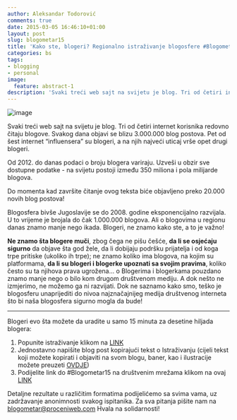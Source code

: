 ```yaml
---
author: Aleksandar Todorović
comments: true
date: 2015-03-05 16:46:10+01:00
layout: post
slug: blogometar15
title: 'Kako ste, blogeri? Regionalno istraživanje blogosfere #Blogometar15'
categories: bs
tags:
- blogging
- personal
image:
  feature: abstract-1
description: 'Svaki treći web sajt na svijetu je blog. Tri od četiri internet korisnika redovno čitaju blogove. Svakog dana objavi se blizu 3.000.000 blog postova. Pet od šest internet “influensera” su blogeri, a na njih najveći uticaj vrše opet drugi blogeri.'
---
```


![image](http://proceniweb.com/img/blogometar15/baner.gif)

Svaki treći web sajt na svijetu je blog. Tri od četiri internet korisnika redovno čitaju blogove. Svakog dana objavi se blizu 3.000.000 blog postova. Pet od šest internet “influensera” su blogeri, a na njih najveći uticaj vrše opet drugi blogeri.

Od 2012. do danas podaci o broju blogera variraju. Uzveši u obzir sve dostupne podatke - na svijetu postoji između 350 miliona i pola milijarde blogova.

Do momenta kad završite čitanje ovog teksta biće objavljeno preko 20.000 novih blog postova!

Blogosfera bivše Jugoslavije se do 2008. godine eksponencijalno razvijala. U to vrijeme je brojala do čak 1.000.000 blogova. Ali o blogovima u regionu danas znamo manje nego ikada. Blogeri, ne znamo kako ste, a to je važno!

**Ne znamo šta blogere muči**, zbog čega ne pišu češće, **da li se osjećaju sigurno** da objave šta god žele, da li dobijaju podršku prijatelja i od koga trpe pritiske (ukoliko ih trpe); ne znamo koliko ima blogova, na kojim su platformama, **da li su blogeri i blogerke upoznati sa svojim pravima**, koliko često su ta njihova prava ugrožena... o Blogerima i blogerkama pouzdano znamo manje nego o bilo kom drugom društvenom mediju. A dok nešto ne izmjerimo, ne možemo ga ni razvijati. Dok ne saznamo kako smo, teško je blogosferu unaprijediti do nivoa najznačajnijeg medija društvenog interneta što bi naša blogosfera sigurno mogla da bude!

*****************************************************************

Blogeri evo šta možete da uradite u samo 15 minuta za desetine hiljada blogera:

1. Popunite istraživanje klikom na [LINK](https://www.surveymonkey.com/s/Blogometar15)
2. Jednostavno napišite blog post kopirajući tekst o Istraživanju (cijeli tekst koji možete kopirati i objaviti na svom blogu, baner, kao i ilustracije možete preuzeti [OVDJE](http://proceniweb.com/2015/blogometar15#materijal))
3. Podijelite link do #Blogometar15 na društvenim mrežama klikom na ovaj [LINK](http://proceniweb.com/2015/blogometar15#podeli)

Detaljne rezultate u različitim formatima podijelićemo sa svima vama, uz zadržavanje anonimnosti svakog ispitanika. Za sva pitanja pišite nam na [blogometar@proceniweb.com](blogometar@proceniweb.com) Hvala na solidarnosti!
